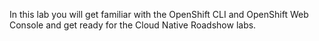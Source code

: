 In this lab you will get familiar with the OpenShift CLI and OpenShift Web Console and get ready for the Cloud Native Roadshow labs.